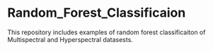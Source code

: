# Random_Forest_Classificaion

This repository includes examples of random forest classificaiton of Multispectral and Hyperspectral datasests.
